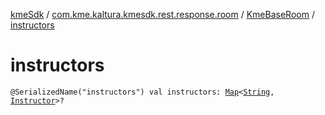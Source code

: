 [kmeSdk](../../index.md) / [com.kme.kaltura.kmesdk.rest.response.room](../index.md) / [KmeBaseRoom](index.md) / [instructors](./instructors.md)

# instructors

`@SerializedName("instructors") val instructors: `[`Map`](https://kotlinlang.org/api/latest/jvm/stdlib/kotlin.collections/-map/index.html)`<`[`String`](https://kotlinlang.org/api/latest/jvm/stdlib/kotlin/-string/index.html)`, `[`Instructor`](-instructor/index.md)`>?`